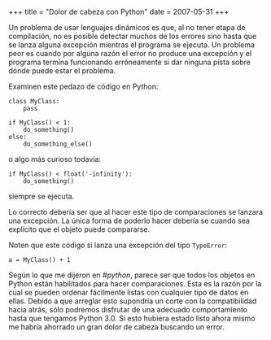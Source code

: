 +++
title = "Dolor de cabeza con Python"
date = 2007-05-31
+++

Un problema de usar lenguajes dinámicos es que, al no tener etapa de compilación, no es posible detectar muchos de los errores sino hasta que se lanza alguna excepción mientras el programa se ejecuta. Un problema peor es cuando por alguna razón el error no produce una excepción y el programa termina funcionando erróneamente si dar ninguna pista sobre dónde puede estar el problema.

Examinen este pedazo de código en Python:

```cpy
class MyClass:
    pass

if MyClass() < 1:
    do_something()
else:
    do_something_else()
```

o algo más curioso todavía:

```cpy
if MyClass() < float('-infinity'):
    do_something()
```

siempre se ejecuta.

Lo correcto debería ser que al hacer este tipo de comparaciones se lanzara una excepción. La única forma de poderlo hacer debería se cuando sea explícito que el objeto puede compararse.

Noten que este código si lanza una excepción del tipo `TypeError`:

```cpy
a = MyClass() + 1
```

Según lo que me dijeron en _#python_, parece ser que todos los objetos en Python están habilitados para hacer comparaciones. Esta es la razón por la cual se pueden ordenar fácilmente listas con cualquier tipo de datos en ellas. Debido a que arreglar esto supondría un corte con la compatibilidad hacia atrás, sólo podremos disfrutar de una adecuado comportamiento hasta que tengamos Python 3.0. Si esto hubiera estado listo ahora mismo me habría ahorrado un gran dolor de cabeza buscando un error.
